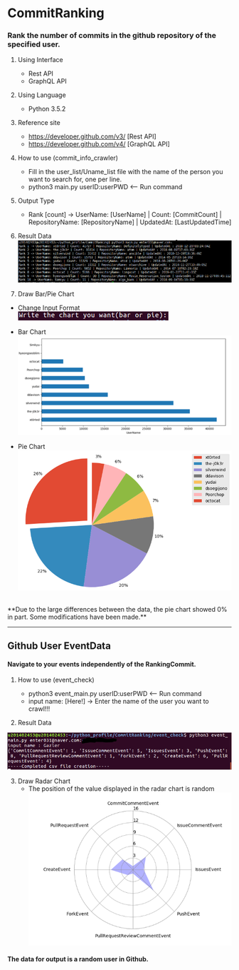# CommitRanking

### Rank the number of commits in the github repository of the specified user.

1. Using Interface
	- Rest API
	- GraphQL API

2. Using Language
	- Python 3.5.2

3. Reference site
	- https://developer.github.com/v3/     [Rest API]
	- https://developer.github.com/v4/     [GraphQL API]

4. How to use (commit_info_crawler)
	- Fill in the user_list/Uname_list file with the name of the person you want to search for, one per line.
	- python3 main.py userID:userPWD  <-- Run command

5. Output Type
	- Rank [count] -> UserName: [UserName] | Count: [CommitCount] | RepositoryName: [RepositoryName] | UpdatedAt: [LastUpdatedTime]

6. Result Data
![result_img](./img_file/result_img.PNG)

7. Draw Bar/Pie Chart
- Change Input Format <br>
![input_format](./img_file/input_chart.PNG)

- Bar Chart <br>
![draw_chart_img](./img_file/draw_chart_img.PNG)

- Pie Chart <br>
![draw_pie_chart](./img_file/draw_pie_chart.PNG)
<br>
**Due to the large differences between the data, the pie chart showed 0% in part. Some modifications have been made.**

---
## Github User EventData

#### Navigate to your events independently of the RankingCommit.

1. How to use (event_check)
	- python3 event_main.py userID:userPWD <-- Run command
	- input name: [Here!] -> Enter the name of the user you want to crawl!!!

2. Result Data

![result_event_img](./img_file/event_result_img.PNG)

3. Draw Radar Chart
	- The position of the value displayed in the radar chart is random
![draw_radar_chart](./img_file/draw_radar_chart.PNG)

#### The data for output is a random user in Github.

